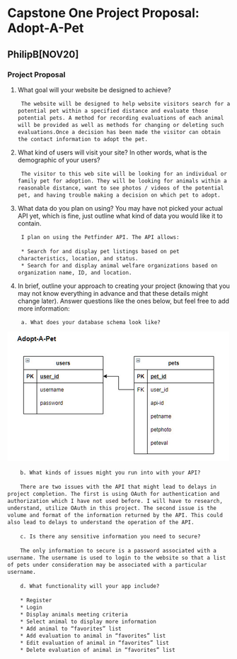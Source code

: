# Capstone One Project Proposal:  Adopt-A-Pet

## PhilipB[NOV20]

### Project Proposal

1. What goal will your website be designed to achieve?

        The website will be designed to help website visitors search for a potential pet within a specified distance and evaluate those potential pets. A method for recording evaluations of each animal will be provided as well as methods for changing or deleting such evaluations.Once a decision has been made the visitor can obtain the contact information to adopt the pet.

2. What kind of users will visit your site? In other words, what is the demographic of your users?

        The visitor to this web site will be looking for an individual or family pet for adoption. They will be looking for animals within a reasonable distance, want to see photos / videos of the potential pet, and having trouble making a decision on which pet to adopt.

3. What data do you plan on using? You may have not picked your actual API yet, which is fine, just outline what kind of data you would like it to contain.

        I plan on using the Petfinder API. The API allows:

        * Search for and display pet listings based on pet characteristics, location, and status.
        * Search for and display animal welfare organizations based on organization name, ID, and location.
4. In brief, outline your approach to creating your project (knowing that you may not know everything in advance and that these details might change later). Answer questions like the ones below, but feel free to add more information:

        a. What does your database schema look like?

![schema ERD](imgs\markdown\dbschema.jpg)

        b. What kinds of issues might you run into with your API? 

        There are two issues with the API that might lead to delays in project completion. The first is using OAuth for authentication and authorization which I have not used before. I will have to research, understand, utilize OAuth in this project. The second issue is the volume and format of the information returned by the API. This could also lead to delays to understand the operation of the API.

        c. Is there any sensitive information you need to secure? 

        The only information to secure is a password associated with a username. The username is used to login to the website so that a list of pets under consideration may be associated with a particular username.

        d. What functionality will your app include? 

        * Register
        * Login
        * Display animals meeting criteria
        * Select animal to display more information
        * Add animal to “favorites” list
        * Add evaluation to animal in “favorites” list
        * Edit evaluation of animal in “favorites” list
        * Delete evaluation of animal in “favorites” list
